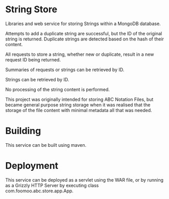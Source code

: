 # String Store
Libraries and web service for storing Strings within a MongoDB database.

Attempts to add a duplicate string are successful, but the ID of the original string is returned. Duplicate strings are
detected based on the hash of their content.

All requests to store a string, whether new or duplicate, result in a new request ID being returned.

Summaries of requests or strings can be retrieved by ID.

Strings can be retrieved by ID.

No processing of the string content is performed.

This project was originally intended for storing ABC Notation Files, but became general purpose string storage
when it was realised that the storage of the file content with minimal metadata all that was needed.

# Building
This service can be built using maven.

# Deployment
This service can be deployed as a servlet using the WAR file, or by running as a Grizzly HTTP Server by
executing class com.foomoo.abc.store.app.App.
